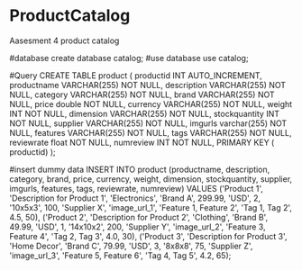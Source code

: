 # ProductCatalog
Aasesment 4 product catalog

#database 
create database catalog;
#use database 
use catalog;

#Query
CREATE TABLE product (
    productid INT AUTO_INCREMENT,
    productname VARCHAR(255) NOT NULL,
    description VARCHAR(255) NOT NULL,
    category VARCHAR(255) NOT NULL,
    brand VARCHAR(255) NOT NULL,
    price double NOT NULL,
    currency VARCHAR(255) NOT NULL,
    weight INT NOT NULL,
    dimension VARCHAR(255) NOT NULL,
    stockquantity INT NOT NULL,
    supplier VARCHAR(255) NOT NULL,
    imgurls varchar(255) NOT NULL,
    features VARCHAR(255) NOT NULL,
    tags VARCHAR(255) NOT NULL,
    reviewrate float NOT NULL,
    numreview INT NOT NULL,
    PRIMARY KEY ( productid)
);

#insert dummy data
INSERT INTO product (productname, description, category, brand, price, currency, weight, dimension, stockquantity, supplier, imgurls, features, tags, reviewrate, numreview)
VALUES
    ('Product 1', 'Description for Product 1', 'Electronics', 'Brand A', 299.99, 'USD', 2, '10x5x3', 100, 'Supplier X', 'image_url_1', 'Feature 1, Feature 2', 'Tag 1, Tag 2', 4.5, 50),
    ('Product 2', 'Description for Product 2', 'Clothing', 'Brand B', 49.99, 'USD', 1, '14x10x2', 200, 'Supplier Y', 'image_url_2', 'Feature 3, Feature 4', 'Tag 2, Tag 3', 4.0, 30),
    ('Product 3', 'Description for Product 3', 'Home Decor', 'Brand C', 79.99, 'USD', 3, '8x8x8', 75, 'Supplier Z', 'image_url_3', 'Feature 5, Feature 6', 'Tag 4, Tag 5', 4.2, 65);


